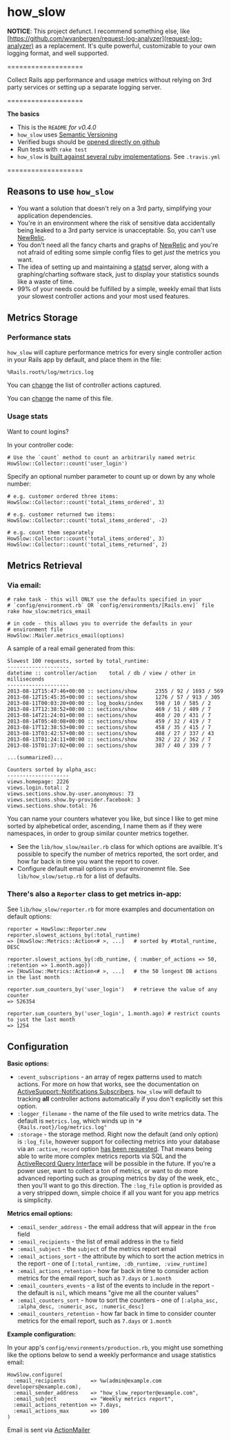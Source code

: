# how_slow

**NOTICE**: This project defunct. I recommend something else, like  [https://github.com/wvanbergen/request-log-analyzer](request-log-analyzer) as a replacement. It's quite powerful, customizable to your own logging format, and well supported.

===================

Collect Rails app performance and usage metrics without relying on 3rd party
services or setting up a separate logging server.

===================

**The basics**

* This is the `README` *for v0.4.0*
* `how_slow` uses [Semantic Versioning](http://semver.org/)
* Verified bugs should be [opened directly on github](https://github.com/jefflunt/how_slow/issues)
* Run tests with `rake test`
* `how_slow` is [built against several ruby implementations](https://travis-ci.org/jefflunt/how_slow). See `.travis.yml`

===================

## Reasons to use `how_slow`

* You want a solution that doesn't rely on a 3rd party, simplifying your
  application dependencies.
* You're in an environment where the risk of sensitive data accidentally being
  leaked to a 3rd party service is unacceptable. So, you can't use [NewRelic][4].
* You don't need all the fancy charts and graphs of [NewRelic][4] and you're
  not afraid of editing some simple config files to get *just* the metrics you
  want.
* The idea of setting up and maintaining a [statsd][2] server, along with a
  graphing/charting software stack, just to display your statistics sounds like
  a waste of time.
* 99% of your needs could be fulfilled by a simple, weekly email that lists your
  slowest controller actions and your most used features.

## Metrics Storage

### Performance stats

`how_slow` will capture performance metrics for every single controller action
in your Rails app by default, and place them in the file:

    %Rails.root%/log/metrics.log

You can [change](#configuration) the list of controller actions captured.

You can [change](#configuration) the name of this file.

### Usage stats

Want to count logins?

In your controller code:

    # Use the `count` method to count an arbitrarily named metric
    HowSlow::Collector::count('user_login')

Specify an optional number parameter to count up or down by any whole number:

    # e.g. customer ordered three items:
    HowSlow::Collector::count('total_items_ordered', 3)

    # e.g. customer returned two items:
    HowSlow::Collector::count('total_items_ordered', -2)
    
    # e.g. count them separately
    HowSlow::Collector::count('total_items_ordered', 3)
    HowSlow::Collector::count('total_items_returned', 2)

## Metrics Retrieval

### Via email:

    # rake task - this will ONLY use the defaults specified in your
    # `config/environment.rb` OR `config/environments/[Rails.env]` file
    rake how_slow:metrics_email

    # in code - this allows you to override the defaults in your
    # environment file
    HowSlow::Mailer.metrics_email(options)
    
A sample of a real email generated from this:

```text
Slowest 100 requests, sorted by total_runtime:
--------------------
datetime :: controller/action    total / db / view / other in milliseconds
--------------------
2013-08-12T15:47:46+00:00 :: sections/show      2355 / 92 / 1693 / 569
2013-08-12T15:45:35+00:00 :: sections/show      1276 / 57 / 913 / 305
2013-08-11T00:03:20+00:00 :: log_books/index    598 / 10 / 585 / 2
2013-08-17T12:38:52+00:00 :: sections/show      469 / 51 / 409 / 7
2013-08-14T21:24:01+00:00 :: sections/show      460 / 20 / 431 / 7
2013-08-14T05:40:08+00:00 :: sections/show      459 / 32 / 419 / 7
2013-08-17T12:38:53+00:00 :: sections/show      458 / 35 / 415 / 7
2013-08-13T03:42:57+00:00 :: sections/show      408 / 27 / 337 / 43
2013-08-13T01:24:11+00:00 :: sections/show      392 / 22 / 362 / 7
2013-08-15T01:37:02+00:00 :: sections/show      387 / 40 / 339 / 7

...(summarized)...

Counters sorted by alpha_asc:
--------------------
views.homepage: 2226
views.login.total: 2
views.sections.show.by-user.anonymous: 73
views.sections.show.by-provider.facebook: 3
views.sections.show.total: 76
```

You can name your counters whatever you like, but since I like to get mine sorted by
alphebetical order, ascending, I name them as if they were namespaces, in order to
group similar counter metrics together.

* See the `lib/how_slow/mailer.rb` class for which options are availble. It's
  possible to specify the number of metrics reported, the sort order, and how
  far back in time you want the report to cover.
* Configure default email options in your environemnt file. See
  `lib/how_slow/setup.rb` for a list of defaults.

### There's also a `Reporter` class to get metrics in-app:

See `lib/how_slow/reporter.rb` for more examples and documentation on default options:

    reporter = HowSlow::Reporter.new
    reporter.slowest_actions_by(:total_runtime)
    => [HowSlow::Metrics::Action<# >, ...]   # sorted by #total_runtime, DESC
    
    reporter.slowest_actions_by(:db_runtime, { :number_of_actions => 50, :retention => 1.month.ago})
    => [HowSlow::Metrics::Action<# >, ...]   # the 50 longest DB actions in the last month
    
    reporter.sum_counters_by('user_login')   # retrieve the value of any counter
    => 526354

    reporter.sum_counters_by('user_login', 1.month.ago) # restrict counts to just the last month
    => 1254

## Configuration

**Basic options:**

* `:event_subscriptions` - an array of regex patterns used to match actions. For
  more on how that works, see the documentation on
  [ActiveSupport::Notifications Subscribers][3]. `how_slow` will default to
  tracking **all** controller actions automatically if you don't explicitly set
  this option.
* `:logger_filename` - the name of the file used to write metrics data. The
  default is `metrics.log`, which winds up in `"#{Rails.root}/log/metrics.log"`
* `:storage` - the storage method. Right now the default (and only option) is
  `:log_file`, however support for collecting metrics into your database via an
  `:active_record` option [has been requested][10]. That means being able to
  write more complex metrics reports via SQL and the [ActiveRecord Query Interface][11]
  will be possible in the future. If you're a power user, want to collect a
  ton of metrics, or want to do more advanced reporting such as grouping metrics
  by day of the week, etc., then you'll want to go this direction. The
  `:log_file` option is provided as a very stripped down, simple choice if all
  you want for you app metrics is simplicity.

**Metrics email options:**

* `:email_sender_address` - the email address that will appear in the `from` field
* `:email_recipients` - the list of email address in the `to` field
* `:email_subject` - the `subject` of the metrics report email
* `:email_actions_sort` - the attribute by which to sort the action metrics in the report -
  one of `[:total_runtime, :db_runtime, :view_runtime]`
* `:email_actions_retention` - how far back in time to consider action metrics for
  the email report, such as `7.days` or `1.month`
* `:email_counters_events` - a list of the events to include in the report - the
  default is `nil`, which means "give me all the counter values"
* `:email_counters_sort` - how to sort the counters - one of
  `[:alpha_asc, :alpha_desc, :numeric_asc, :numeric_desc]`
* `:email_counters_retention` - how far back in time to consider counter metrics for
  the email report, such as `7.days` or `1.month`

**Example configuration:**

In your app's `config/environments/production.rb`, you might use something like the
options below to send a weekly performance and usage statistics email:

    HowSlow.configure(
      :email_recipients        => %w(admin@example.com developers@example.com),
      :email_sender_address    => "how_slow_reporter@example.com",
      :email_subject           => "Weekly metrics report",
      :email_actions_retention => 7.days,
      :email_actions_max       => 100
    )
    
Email is sent via [ActionMailer][8]

[1]: http://en.wikipedia.org/wiki/Federal_Information_Security_Management_Act_of_2002
[2]: https://github.com/etsy/statsd/
[3]: http://api.rubyonrails.org/classes/ActiveSupport/Notifications.html#label-Subscribers
[4]: http://newrelic.com/
[5]: https://github.com/normalocity/how_slow/blob/master/lib/how_slow/reporter.rb
[6]: https://www.heroku.com/
[7]: https://devcenter.heroku.com/articles/read-only-filesystem
[8]: https://github.com/rails/rails/tree/master/actionmailer
[9]: http://www.google.com/analytics/
[10]: https://github.com/normalocity/how_slow/issues/8
[11]: http://guides.rubyonrails.org/active_record_querying.html
